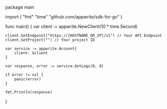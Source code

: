 package main

import (
    "fmt"
    "time"
    "github.com/appwrite/sdk-for-go"
)

func main() {
    var client := appwrite.NewClient(10 * time.Second)

    client.SetEndpoint("https://[HOSTNAME_OR_IP]/v1") // Your API Endpoint
    client.SetProject("") // Your project ID

    var service := appwrite.Account{
        client: &client
    }

    var response, error := service.GetLogs(0, 0)

    if error != nil {
        panic(error)
    }

    fmt.Println(response)
}
